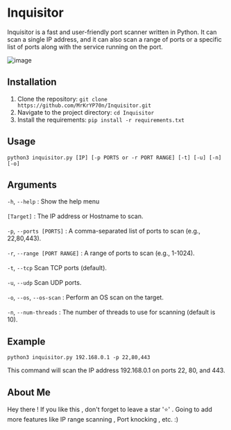 # Inquisitor

Inquisitor is a fast and user-friendly port scanner written in Python. It can scan a single IP address, and it can also scan a range of ports or a specific list of ports along with the service running on the port.

![image](https://user-images.githubusercontent.com/114393219/236412176-f6c9e855-6d81-490c-9af8-5a6ed041884b.png)



## Installation

1. Clone the repository: ``git clone https://github.com/MrKrYP70n/Inquisitor.git``
2. Navigate to the project directory: ``cd Inquisitor``
3. Install the requirements: ``pip install -r requirements.txt``

## Usage

````
python3 inquisitor.py [IP] [-p PORTS or -r PORT RANGE] [-t] [-u] [-n] [-o]
````

## Arguments
  
`-h`, `--help`         :  Show the help menu  <br><br>
`[Target]`    :                     The IP address or Hostname to scan. <br><br>
`-p`, `--ports [PORTS]`    :                A comma-separated list of ports to scan (e.g., 22,80,443). <br><br>
`-r`, `--range [PORT RANGE]`    :           A range of ports to scan (e.g., 1-1024). <br><br>
`-t`, `--tcp`                           Scan TCP ports (default). <br><br>
`-u`, `--udp`                           Scan UDP ports. <br><br>
`-o`, `--os`, `--os-scan`       :       Perform an OS scan on the target. <br><br>
`-n`, `--num-threads` :                The number of threads to use for scanning (default is 10).


## Example 

````
python3 inquisitor.py 192.168.0.1 -p 22,80,443 
````

This command will scan the IP address 192.168.0.1 on ports 22, 80, and 443.

## About Me 

Hey there ! If you like this , don't forget to leave a star '⭐' . Going to add more features like IP range scanning , Port knocking , etc. :)
